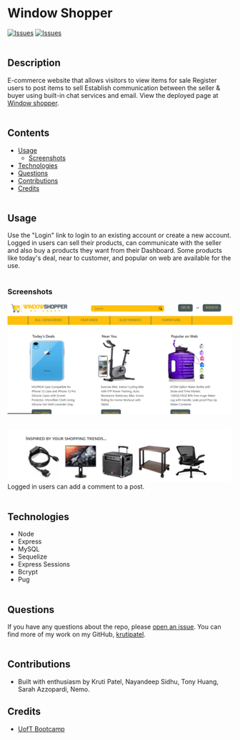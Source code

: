 # Window Shopper
[![Issues](https://img.shields.io/github/issues/Gr0upFour/projectTwo)](https://github.com/Gr0upFour/projectTwo/issues) [![Issues](https://img.shields.io/github/contributors/Gr0upFour/projectTwo)](https://github.com/krutipatel07/Gr0upFour/projectTwo)
<br><br> 

## Description

E-commerce website that allows visitors to view items for sale
Register users to post items to sell
Establish communication between the seller & buyer using built-in chat services and email.
View the deployed page at [Window shopper](https://project2-window-shopper.herokuapp.com).
<br><br>

## Contents
* [Usage](#Usage)
   * [Screenshots](#Screenshots)
* [Technologies](#Technologies)
* [Questions](#Questions)
* [Contributions](#Contributions)
* [Credits](#Credits)
<br><br> 

## Usage
Use the "Login" link to login to an existing account or create a new account.  Logged in users can sell their products, can communicate with the seller and also buy a products they want from their Dashboard. Some products like today's deal, near to customer, and popular on web are available for the use.
<br><br>

### Screenshots
![Window shopper main page](./public/stylesheets/images/homePage.png) 
<br><br>

![](./public/stylesheets/images/homePage2.png)
Logged in users can add a comment to a post.
<br><br>

<!-- ![Select product](./public/stylesheets/images/selectProduct.png)
Posts may also be edited or deleted.
<br><br> -->

## Technologies
* Node
* Express
* MySQL
* Sequelize
* Express Sessions
* Bcrypt
* Pug
<br><br>

## Questions
If you have any questions about the repo, please [open an issue](https://github.com/Gr0upFour/projectTwo/issues). You can find more of my work on my GitHub, [krutipatel](https://github.com/Gr0upFour/projectTwo/).
<br><br>

## Contributions
* Built with enthusiasm by Kruti Patel, Nayandeep Sidhu, Tony Huang, Sarah Azzopardi, Nemo.

## Credits
* [UofT Bootcamp](https://courses.bootcampspot.com/courses/)

